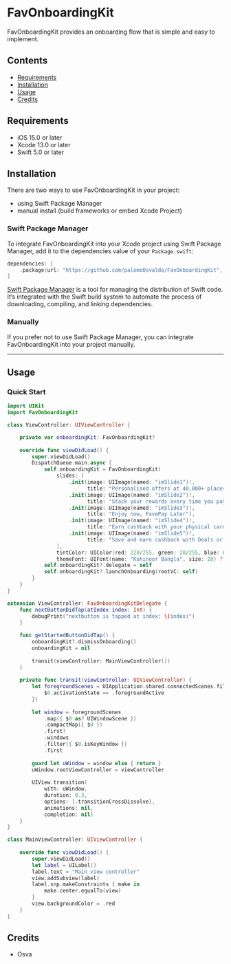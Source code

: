 # FavOnboardingKit

FavOnboardingKit provides an onboarding flow that is simple and easy to implement.

## Contents

- [Requirements](#requirements)
- [Installation](#installation)
- [Usage](#usage)
- [Credits](#credits)

## Requirements

- iOS 15.0 or later
- Xcode 13.0 or later
- Swift 5.0 or later


## Installation
There are two ways to use FavOnboardingKit in your project:
- using Swift Package Manager
- manual install (build frameworks or embed Xcode Project)

### Swift Package Manager

To integrate FavOnboardingKit into your Xcode project using Swift Package Manager, add it to the dependencies value of your `Package.swift`:

```swift
dependencies: [
    .package(url: "https://github.com/palomoOsvaldo/FavOnboardingKit", .upToNextMajor(from: "1.1.0"))
]
```

[Swift Package Manager](https://swift.org/package-manager/) is a tool for managing the distribution of Swift code. It’s integrated with the Swift build system to automate the process of downloading, compiling, and linking dependencies.

### Manually

If you prefer not to use Swift Package Manager, you can integrate FavOnboardingKit into your project manually.

---

## Usage

### Quick Start

```swift
import UIKit
import FavOnboardingKit

class ViewController: UIViewController {

    private var onboardingKit: FavOnboardingKit?
    
    override func viewDidLoad() {
        super.viewDidLoad()
        DispatchQueue.main.async {
            self.onboardingKit = FavOnboardingKit(
                slides: [
                    .init(image: UIImage(named: "imSlide1")!,
                          title: "Personalised offers at 40,000+ places"),
                    .init(image: UIImage(named: "imSlide2")!,
                          title: "Stack your rewards every time you pay"),
                    .init(image: UIImage(named: "imSlide3")!,
                          title: "Enjoy now, FavePay Later"),
                    .init(image: UIImage(named: "imSlide4")!,
                          title: "Earn cashback with your physical card"),
                    .init(image: UIImage(named: "imSlide5")!,
                          title: "Save and earn cashback with Deals or eCards")
                ],
                tintColor: UIColor(red: 220/255, green: 20/255, blue: 60/255, alpha: 1.0),
                themeFont: UIFont(name: "Kohinoor Bangla", size: 28) ?? .systemFont(ofSize: 28, weight: .bold))
            self.onboardingKit?.delegate = self
            self.onboardingKit?.launchOnboarding(rootVC: self)
        }
    }
}

extension ViewController: FavOnboardingKitDelegate {
    func nextButtonDidTap(atIndex index: Int) {
        debugPrint("nextbutton is tapped at index: \(index)")
    }
    
    func getStartedButtonDidTap() {
        onboardingKit?.dismissOnboarding()
        onboardingKit = nil
        
        transit(viewController: MainViewController())
    }
    
    private func transit(viewController: UIViewController) {
        let foregroundScenes = UIApplication.shared.connectedScenes.filter({
            $0.activationState == .foregroundActive
        })
        
        let window = foregroundScenes
            .map({ $0 as? UIWindowScene })
            .compactMap({ $0 })
            .first?
            .windows
            .filter({ $0.isKeyWindow })
            .first
        
        guard let uWindow = window else { return }
        uWindow.rootViewController = viewController
        
        UIView.transition(
            with: uWindow,
            duration: 0.3,
            options: [.transitionCrossDissolve],
            animations: nil,
            completion: nil)
    }
}

class MainViewController: UIViewController {
    
    override func viewDidLoad() {
        super.viewDidLoad()
        let label = UILabel()
        label.text = "Main view controller"
        view.addSubview(label)
        label.snp.makeConstraints { make in
            make.center.equalTo(view)
        }
        view.backgroundColor = .red
    }
}
```

## Credits

- Osva

